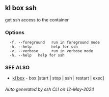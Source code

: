 ## kl box ssh

get ssh access to the container



### Options

```
  -f, --foreground   run in foreground mode
  -h, --help         help for ssh
  -v, --verbose      run in verbose mode
  -h, --help   help for ssh
```

### SEE ALSO

* [kl box](kl_box.md)  - box [start | stop | ssh | restart | exec]

###### Auto generated by ssh CLI on 12-May-2024

